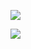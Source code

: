 

![](https://pic1.superbed.cn/item/5dfee57f76085c32891c0f42.jpg)

![](https://pic1.superbed.cn/item/5dfee59976085c32891c1623.jpg)

